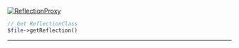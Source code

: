 <a href='https://github.com/ajthinking/archetype/blob/master/src/Endpoints/PHP/ReflectionProxy.php'>![ReflectionProxy](https://img.shields.io/badge/-Archetype\Endpoints\PHP\ReflectionProxy-blue)
```php
// Get ReflectionClass
$file->getReflection()
```
<hr>